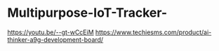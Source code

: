 # Multipurpose-IoT-Tracker-
https://youtu.be/--gt-wCcEiM
https://www.techiesms.com/product/ai-thinker-a9g-development-board/
